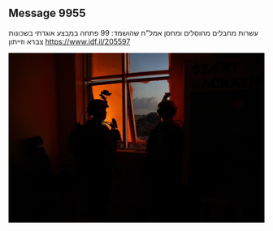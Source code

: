 ## Message 9955

עשרות מחבלים מחוסלים ומחסן אמל"ח שהושמד:
99 פתחה במבצע אוגדתי בשכונות צברא וזייתון
https://www.idf.il/205597

![Photo](9955/9955_photo.jpg)
